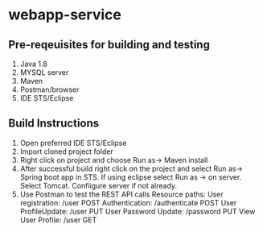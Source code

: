 # webapp-service

## Pre-reqeuisites for building and testing
1. Java 1.8
2. MYSQL server
3. Maven
4. Postman/browser
5. IDE STS/Eclipse

## Build Instructions
1. Open preferred IDE STS/Eclipse 
2. Import cloned project folder
3. Right click on project and choose Run as-> Maven install
4. After successful build right click on the project and select Run as-> Spring boot app in STS.
   If using eclipse select Run as -> on server. Select Tomcat. Confiigure server if not already.
5. Use Postman to test the REST API calls
    Resource paths: User registration: /user            POST
                    Authentication:    /authenticate    POST
                   User ProfileUpdate: /user            PUT
                 User Password Update: /password        PUT
                 View User Profile:    /user            GET

